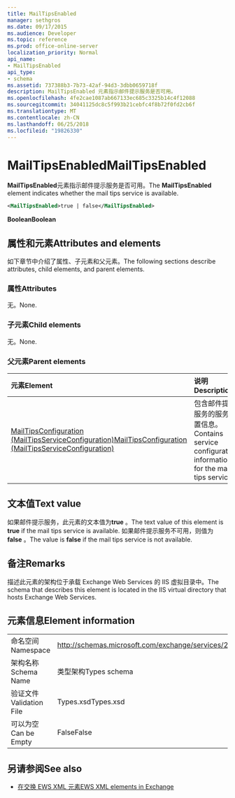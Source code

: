 ```yaml
---
title: MailTipsEnabled
manager: sethgros
ms.date: 09/17/2015
ms.audience: Developer
ms.topic: reference
ms.prod: office-online-server
localization_priority: Normal
api_name:
- MailTipsEnabled
api_type:
- schema
ms.assetid: 737388b3-7b73-42af-94d3-3dbb0659718f
description: MailTipsEnabled 元素指示邮件提示服务是否可用。
ms.openlocfilehash: 4fe2cae1087ab667133ec685c3325b14c4f12088
ms.sourcegitcommit: 34041125dc8c5f993b21cebfc4f8b72f0fd2cb6f
ms.translationtype: MT
ms.contentlocale: zh-CN
ms.lasthandoff: 06/25/2018
ms.locfileid: "19826330"
---
```

# <a name="mailtipsenabled"></a><span data-ttu-id="78f87-103">MailTipsEnabled</span><span class="sxs-lookup"><span data-stu-id="78f87-103">MailTipsEnabled</span></span>

<span data-ttu-id="78f87-104">**MailTipsEnabled**元素指示邮件提示服务是否可用。</span><span class="sxs-lookup"><span data-stu-id="78f87-104">The **MailTipsEnabled** element indicates whether the mail tips service is available.</span></span> 
  
```xml
<MailTipsEnabled>true | false</MailTipsEnabled>
```

 <span data-ttu-id="78f87-105">**Boolean**</span><span class="sxs-lookup"><span data-stu-id="78f87-105">**Boolean**</span></span>
## <a name="attributes-and-elements"></a><span data-ttu-id="78f87-106">属性和元素</span><span class="sxs-lookup"><span data-stu-id="78f87-106">Attributes and elements</span></span>

<span data-ttu-id="78f87-107">如下章节中介绍了属性、子元素和父元素。</span><span class="sxs-lookup"><span data-stu-id="78f87-107">The following sections describe attributes, child elements, and parent elements.</span></span>
  
### <a name="attributes"></a><span data-ttu-id="78f87-108">属性</span><span class="sxs-lookup"><span data-stu-id="78f87-108">Attributes</span></span>

<span data-ttu-id="78f87-109">无。</span><span class="sxs-lookup"><span data-stu-id="78f87-109">None.</span></span>
  
### <a name="child-elements"></a><span data-ttu-id="78f87-110">子元素</span><span class="sxs-lookup"><span data-stu-id="78f87-110">Child elements</span></span>

<span data-ttu-id="78f87-111">无。</span><span class="sxs-lookup"><span data-stu-id="78f87-111">None.</span></span>
  
### <a name="parent-elements"></a><span data-ttu-id="78f87-112">父元素</span><span class="sxs-lookup"><span data-stu-id="78f87-112">Parent elements</span></span>

|<span data-ttu-id="78f87-113">**元素**</span><span class="sxs-lookup"><span data-stu-id="78f87-113">**Element**</span></span>|<span data-ttu-id="78f87-114">**说明**</span><span class="sxs-lookup"><span data-stu-id="78f87-114">**Description**</span></span>|
|:-----|:-----|
|[<span data-ttu-id="78f87-115">MailTipsConfiguration (MailTipsServiceConfiguration)</span><span class="sxs-lookup"><span data-stu-id="78f87-115">MailTipsConfiguration (MailTipsServiceConfiguration)</span></span>](mailtipsconfiguration-mailtipsserviceconfiguration.md) <br/> |<span data-ttu-id="78f87-116">包含邮件提示服务的服务配置信息。</span><span class="sxs-lookup"><span data-stu-id="78f87-116">Contains service configuration information for the mail tips service.</span></span>  <br/> |
   
## <a name="text-value"></a><span data-ttu-id="78f87-117">文本值</span><span class="sxs-lookup"><span data-stu-id="78f87-117">Text value</span></span>

<span data-ttu-id="78f87-118">如果邮件提示服务，此元素的文本值为**true** 。</span><span class="sxs-lookup"><span data-stu-id="78f87-118">The text value of this element is **true** if the mail tips service is available.</span></span> <span data-ttu-id="78f87-119">如果邮件提示服务不可用，则值为**false** 。</span><span class="sxs-lookup"><span data-stu-id="78f87-119">The value is **false** if the mail tips service is not available.</span></span> 
  
## <a name="remarks"></a><span data-ttu-id="78f87-120">备注</span><span class="sxs-lookup"><span data-stu-id="78f87-120">Remarks</span></span>

<span data-ttu-id="78f87-121">描述此元素的架构位于承载 Exchange Web Services 的 IIS 虚拟目录中。</span><span class="sxs-lookup"><span data-stu-id="78f87-121">The schema that describes this element is located in the IIS virtual directory that hosts Exchange Web Services.</span></span>
  
## <a name="element-information"></a><span data-ttu-id="78f87-122">元素信息</span><span class="sxs-lookup"><span data-stu-id="78f87-122">Element information</span></span>

|||
|:-----|:-----|
|<span data-ttu-id="78f87-123">命名空间</span><span class="sxs-lookup"><span data-stu-id="78f87-123">Namespace</span></span>  <br/> |http://schemas.microsoft.com/exchange/services/2006/types  <br/> |
|<span data-ttu-id="78f87-124">架构名称</span><span class="sxs-lookup"><span data-stu-id="78f87-124">Schema Name</span></span>  <br/> |<span data-ttu-id="78f87-125">类型架构</span><span class="sxs-lookup"><span data-stu-id="78f87-125">Types schema</span></span>  <br/> |
|<span data-ttu-id="78f87-126">验证文件</span><span class="sxs-lookup"><span data-stu-id="78f87-126">Validation File</span></span>  <br/> |<span data-ttu-id="78f87-127">Types.xsd</span><span class="sxs-lookup"><span data-stu-id="78f87-127">Types.xsd</span></span>  <br/> |
|<span data-ttu-id="78f87-128">可以为空</span><span class="sxs-lookup"><span data-stu-id="78f87-128">Can be Empty</span></span>  <br/> |<span data-ttu-id="78f87-129">False</span><span class="sxs-lookup"><span data-stu-id="78f87-129">False</span></span>  <br/> |
   
## <a name="see-also"></a><span data-ttu-id="78f87-130">另请参阅</span><span class="sxs-lookup"><span data-stu-id="78f87-130">See also</span></span>



- [<span data-ttu-id="78f87-131">在交换 EWS XML 元素</span><span class="sxs-lookup"><span data-stu-id="78f87-131">EWS XML elements in Exchange</span></span>](ews-xml-elements-in-exchange.md)

